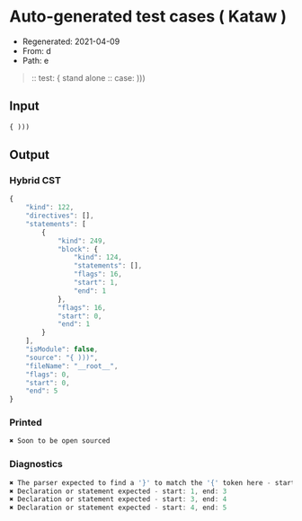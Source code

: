 # Auto-generated test cases ( Kataw )
- Regenerated: 2021-04-09
- From: d
- Path: e
> :: test: { stand alone
> :: case: )))
## Input

`````js
{ )))
`````

## Output

### Hybrid CST

```javascript
{
    "kind": 122,
    "directives": [],
    "statements": [
        {
            "kind": 249,
            "block": {
                "kind": 124,
                "statements": [],
                "flags": 16,
                "start": 1,
                "end": 1
            },
            "flags": 16,
            "start": 0,
            "end": 1
        }
    ],
    "isModule": false,
    "source": "{ )))",
    "fileName": "__root__",
    "flags": 0,
    "start": 0,
    "end": 5
}
```

### Printed

```javascript
✖ Soon to be open sourced
```

### Diagnostics

```javascript
✖ The parser expected to find a '}' to match the '{' token here - start: 1, end: 3
✖ Declaration or statement expected - start: 1, end: 3
✖ Declaration or statement expected - start: 3, end: 4
✖ Declaration or statement expected - start: 4, end: 5

```

